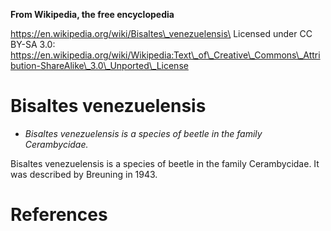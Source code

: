 **From Wikipedia, the free encyclopedia**

https://en.wikipedia.org/wiki/Bisaltes\_venezuelensis\
Licensed under CC BY-SA 3.0:\
https://en.wikipedia.org/wiki/Wikipedia:Text\_of\_Creative\_Commons\_Attribution-ShareAlike\_3.0\_Unported\_License

Bisaltes venezuelensis
======================

-   *Bisaltes venezuelensis is a species of beetle in the family
    Cerambycidae.*

Bisaltes venezuelensis is a species of beetle in the family
Cerambycidae. It was described by Breuning in 1943.

References
==========
